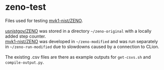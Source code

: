# zeno-test
Files used for testing [mvk1-nist/ZENO](https://github.com/mvk1-nist/ZENO).<br><br>
[usnistgov/ZENO](https://github.com/usnistgov/ZENO) was stored in a directory `~/zeno-original` with a locally added step counter.<br>
[mvk1-nist/ZENO](https://github.com/mvk1-nist/ZENO) was developed in `~/zeno-modified` and was run separately in `~/zeno-run-modified` due to slowdowns caused by a connection to CLion.<br>
<br>
The existing .csv files are there as example outputs for `get-csvs.sh` and `compile-output.py`.

